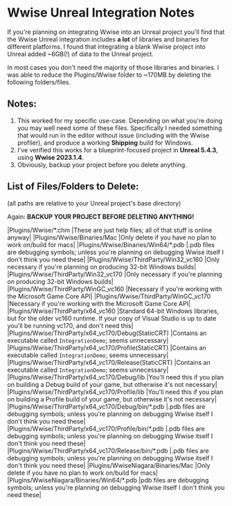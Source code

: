 # Wwise Unreal Integration Notes
If you're planning on integrating Wwise into an Unreal project you'll find that the Wwise Unreal integration includes **a lot** of libraries and binaries for different platforms. I found that integrating a blank Wwise project into Unreal added ~6GB(!) of data to the Unreal project.

In most cases you don't need the majority of those libraries and binaries. I was able to reduce the Plugins/Wwise folder to ~170MB by deleting the following folders/files.

## Notes:
1. This worked for my specific use-case. Depending on what you're doing you may well need some of these files. Specifically I needed something that would run in the editor without issue (including with the Wwise profiler), and produce a working **Shipping** build for Windows.
2. I've verified this works for a blueprint-focused project in **Unreal 5.4.3**, using **Wwise 2023.1.4**.
3. Obviously, backup your project before you delete anything.

## List of Files/Folders to Delete:
(all paths are relative to your Unreal project's base directory)

Again: **BACKUP YOUR PROJECT BEFORE DELETING ANYTHING!**

|Plugins/Wwise/\*.chm									|These are just help files; all of that stuff is online anyway|
|Plugins/Wwise/Binaries/Mac								|Only delete if you have no plan to work on/build for macs|
|Plugins/Wwise/Binaries/Win64/*.pdb						|.pdb files are debugging symbols; unless you're planning on debugging Wwise itself I don't think you need these|
|Plugins/Wwise/ThirdParty/Win32_vc160					|Only necessary if you're planning on producing 32-bit Windows builds|
|Plugins/Wwise/ThirdParty/Win32_vc170					|Only necessary if you're planning on producing 32-bit Windows builds|
|Plugins/Wwise/ThirdParty/WinGC_vc160					|Necessary if you're working with the Microsoft Game Core API|
|Plugins/Wwise/ThirdParty/WinGC_vc170					|Necessary if you're working with the Microsoft Game Core API|
|Plugins/Wwise/ThirdParty/x64_vc160						|Standard 64-bit Windows libraries, but for the older vc160 runtime. If your copy of Visual Studio is up to date you'll be running vc170, and don't need this|
|Plugins/Wwise/ThirdParty/x64_vc170/Debug(StaticCRT)	|Contains an executable called `IntegrationDemo`; seems unnecessary|
|Plugins/Wwise/ThirdParty/x64_vc170/Profile(StaticCRT)	|Contains an executable called `IntegrationDemo`; seems unnecessary|
|Plugins/Wwise/ThirdParty/x64_vc170/Release(StaticCRT)	|Contains an executable called `IntegrationDemo`; seems unnecessary|
|Plugins/Wwise/ThirdParty/x64_vc170/Debug/lib			|You'll need this if you plan on building a Debug build of your game, but otherwise it's not necessary|
|Plugins/Wwise/ThirdParty/x64_vc170/Profile/lib			|You'll need this if you plan on building a Profile build of your game, but otherwise it's not necessary|
|Plugins/Wwise/ThirdParty/x64_vc170/Debug/bin/\*.pdb	|.pdb files are debugging symbols; unless you're planning on debugging Wwise itself I don't think you need these|
|Plugins/Wwise/ThirdParty/x64_vc170/Profile/bin/\*.pdb	|.pdb files are debugging symbols; unless you're planning on debugging Wwise itself I don't think you need these|
|Plugins/Wwise/ThirdParty/x64_vc170/Release/bin/\*.pdb	|.pdb files are debugging symbols; unless you're planning on debugging Wwise itself I don't think you need these|
|Plugins/WwiseNiagara/Binaries/Mac						|Only delete if you have no plan to work on/build for macs|
|Plugins/WwiseNiagara/Binaries/Win64/\*.pdb				|pdb files are debugging symbols; unless you're planning on debugging Wwise itself I don't think you need these|
